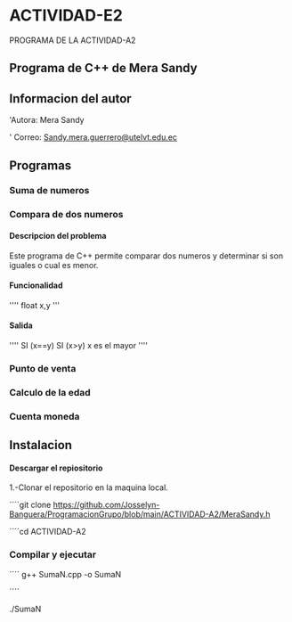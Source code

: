 # ACTIVIDAD-E2
PROGRAMA DE LA ACTIVIDAD-A2
## Programa de C++ de Mera Sandy
## Informacion del autor

'Autora: Mera Sandy

' Correo: Sandy.mera.guerrero@utelvt.edu.ec

## Programas
### Suma de numeros
### Compara de dos numeros
#### Descripcion del problema
Este programa de C++ permite comparar dos numeros y determinar si son iguales o cual es menor.
#### Funcionalidad
''''
float x,y
'''
#### Salida
''''
SI (x==y)
SI (x>y) x es el mayor
''''

### Punto de venta
### Calculo de la edad
### Cuenta moneda

## Instalacion

#### Descargar el repiositorio
1.-Clonar el repositorio en la maquina local.

´´´´git clone https://github.com/Josselyn-Banguera/ProgramacionGrupo/blob/main/ACTIVIDAD-A2/MeraSandy.h

´´´´cd ACTIVIDAD-A2

### Compilar y ejecutar
´´´´
g++ SumaN.cpp -o SumaN

´´´´

./SumaN
